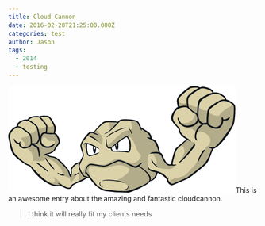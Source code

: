 ```yaml
---
title: Cloud Cannon
date: 2016-02-20T21:25:00.000Z
categories: test
author: Jason
tags:
  - 2014
  - testing
---
```


![](/uploads/versions/geodude---x----458-215x---.png)This is an awesome entry about the amazing and fantastic cloudcannon.

> I think it will really fit my clients needs